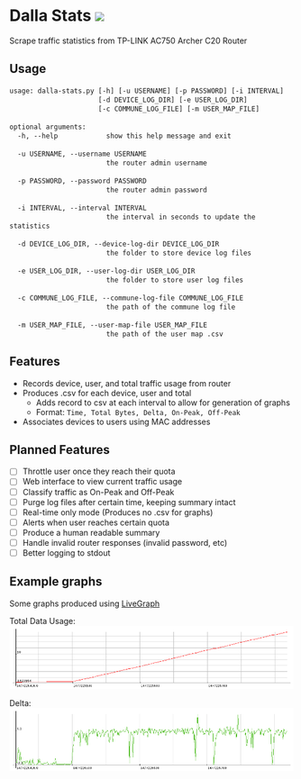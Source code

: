 # Dalla Stats ![](https://img.shields.io/github/release/egeldenhuys/dalla-stats.svg)

Scrape traffic statistics from TP-LINK AC750 Archer C20 Router

## Usage
```
usage: dalla-stats.py [-h] [-u USERNAME] [-p PASSWORD] [-i INTERVAL]
                      [-d DEVICE_LOG_DIR] [-e USER_LOG_DIR]
                      [-c COMMUNE_LOG_FILE] [-m USER_MAP_FILE]

optional arguments:
  -h, --help            show this help message and exit

  -u USERNAME, --username USERNAME
                        the router admin username

  -p PASSWORD, --password PASSWORD
                        the router admin password

  -i INTERVAL, --interval INTERVAL
                        the interval in seconds to update the statistics

  -d DEVICE_LOG_DIR, --device-log-dir DEVICE_LOG_DIR
                        the folder to store device log files

  -e USER_LOG_DIR, --user-log-dir USER_LOG_DIR
                        the folder to store user log files

  -c COMMUNE_LOG_FILE, --commune-log-file COMMUNE_LOG_FILE
                        the path of the commune log file

  -m USER_MAP_FILE, --user-map-file USER_MAP_FILE
                        the path of the user map .csv
```

## Features
- Records device, user, and total traffic usage from router
- Produces .csv for each device, user and total
    - Adds record to csv at each interval to allow for generation of graphs
    - Format: `Time, Total Bytes, Delta, On-Peak, Off-Peak`
- Associates devices to users using MAC addresses

## Planned Features
- [ ] Throttle user once they reach their quota
- [ ] Web interface to view current traffic usage
- [ ] Classify traffic as On-Peak and Off-Peak
- [ ] Purge log files after certain time, keeping summary intact
- [ ] Real-time only mode (Produces no .csv for graphs)
- [ ] Alerts when user reaches certain quota
- [ ] Produce a human readable summary
- [ ] Handle invalid router responses (invalid password, etc)
- [ ] Better logging to stdout

## Example graphs
Some graphs produced using [LiveGraph](http://www.live-graph.org/)

Total Data Usage:
![total](example_graphs/total.png)

Delta:
![delta](example_graphs/delta.png)
